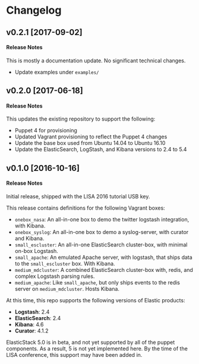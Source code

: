 # Changelog

## v0.2.1 [2017-09-02]

#### Release Notes
This is mostly a documentation update. No significant technical changes.

* Update examples under `examples/`

## v0.2.0 [2017-06-18]

#### Release Notes
This updates the existing repository to support the following:

* Puppet 4 for provisioning
* Updated Vagrant provisioning to reflect the Puppet 4 changes
* Update the base box used from Ubuntu 14.04 to Ubuntu 16.10
* Update the ElasticSearch, LogStash, and Kibana versions to 2.4 to 5.4

## v0.1.0 [2016-10-16]

#### Release Notes
Initial release, shipped with the LISA 2016 tutorial USB key.

This release contains definitions for the following Vagrant boxes:

* `onebox_nasa`: An all-in-one box to demo the twitter logstash integration, with Kibana.
* `onebox_syslog`: An all-in-one box to demo a syslog-server, with curator and Kibana.
* `small_escluster`: An all-in-one ElasticSearch cluster-box, with minimal on-box Logstash.
* `small_apache`: An emulated Apache server, with logstash, that ships data to the `small_escluster` box. With Kibana.
* `medium_mdcluster`: A combined ElasticSearch cluster-box with, redis, and complex Logstash parsing rules.
* `medium_apache`: Like `small_apache`, but only ships events to the redis server on `medium_mdcluster`. Hosts Kibana.

At this time, this repo supports the following versions of Elastic products:

* **Logstash**: 2.4
* **ElasticSearch**: 2.4
* **Kibana**: 4.6
* **Curator**: 4.1.2

ElasticStack 5.0 is in beta, and not yet supported by all of the puppet components.
As a result, 5 is not yet implemented here. By the time of the LISA conference,
this support may have been added in.
